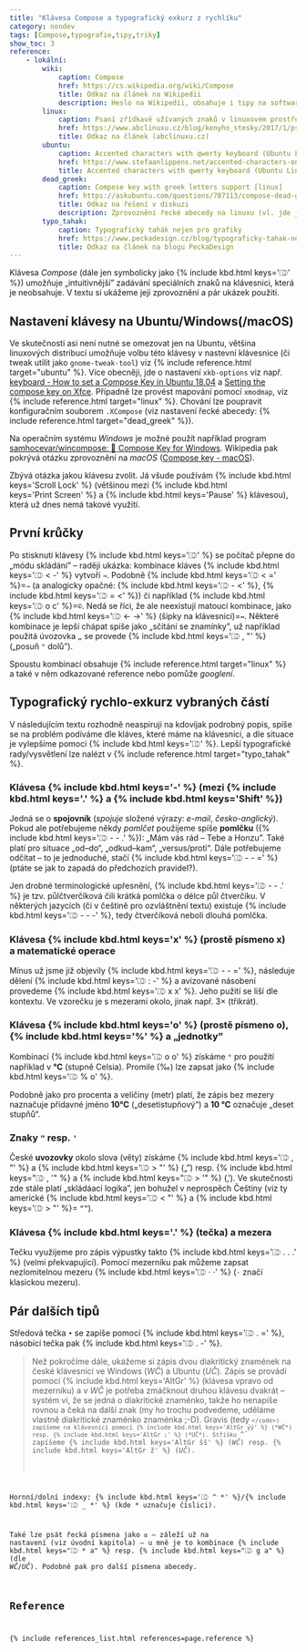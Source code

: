 ```yaml
---
title: "Klávesa Compose a typografický exkurz z rychlíku"
category: nondev
tags: [Compose,typografie,tipy,triky]
show_toc: 3
reference:
    - lokální:
        wiki:
            caption: Compose
            href: https://cs.wikipedia.org/wiki/Compose
            title: Odkaz na článek na Wikipedii
            description: Heslo na Wikipedii, obsahuje i tipy na software a pár ukázek použití (víc infomací lze dále získat přepnutím na anglickou verzi).
        linux:
            caption: Psaní zřídkavě užívaných znaků v linuxovém prostředí
            href: https://www.abclinuxu.cz/blog/kenyho_stesky/2017/1/psani-zridkave-uzivanych-znaku-v-linuxovem-prostredi
            title: Odkaz na článek (abclinuxu.cz)
        ubuntu:
            caption: Accented characters with qwerty keyboard (Ubuntu Linux)
            href: https://www.stefaanlippens.net/accented-characters-on-qwerty-keyboard/
            title: Accented characters with qwerty keyboard (Ubuntu Linux)
        dead_greek:
            caption: Compose key with greek letters support [linux]
            href: https://askubuntu.com/questions/787113/compose-dead-greek-with-compose-key#877344
            title: Odkaz na řešení v diskuzi
            description: Zprovoznění řecké abecedy na linuxu (vl. jde jen o soubor `.XCompose` viz např. [GitHub/ryukinix/dotfiles/.XCompose](https://raw.githubusercontent.com/ryukinix/dotfiles/master/.XCompose))
        typo_tahak:
            caption: Typografický tahák nejen pro grafiky
            href: https://www.peckadesign.cz/blog/typograficky-tahak-nejen-pro-grafiky?utm_source=twitter&utm_medium=wall&utm_campaign=typograficky-tahak-nejen-pro-grafiky
            title: Odkaz na článek na blogu PeckaDesign
---
```


Klávesa *Compose* (dále jen symbolicky jako {% include kbd.html keys='⎄' %}) umožňuje „intuitivnější” zadávání speciálních znaků na klávesnici, která je neobsahuje. V textu si ukážeme její zprovoznění a pár ukázek použití.

<!--more-->

## Nastavení klávesy na Ubuntu/Windows(/macOS)
Ve skutečnosti asi není nutné se omezovat jen na Ubuntu, většina linuxových distribucí umožňuje volbu této klávesy v nastevní klávesnice (či tweak utilit jako `gnome-tweak-tool`) viz {% include reference.html target="ubuntu" %}. Více obecněji, jde o nastavení `xkb-options` viz např. [keyboard - How to set a Compose Key in Ubuntu 18.04](https://askubuntu.com/questions/1028957/how-to-set-a-compose-key-in-ubuntu-18-04/1152027#1152027 "Dotaz na Ask Ubuntu") a [Setting the compose key on Xfce](https://www.setphaserstostun.org/posts/setting-the-compose-key-on-xfce/ "Článek na Just another blog"). Případně lze provést mapování pomocí `xmodmap`, viz {% include reference.html target="linux" %}. Chování lze poupravit konfiguračním souborem `.XCompose` (viz nastavení řecké abecedy: {% include reference.html target="dead_greek" %}).

Na operačním systému *Windows* je možné použít například program [samhocevar/wincompose: 🔣 Compose Key for Windows](https://github.com/SamHocevar/wincompose "Github repozitář programu WinCompose"). Wikipedia pak pokrývá otázku zprovoznění na *macOS* ([Compose key - macOS](https://en.wikipedia.org/wiki/Compose_key#macOS)).

Zbývá otázka jakou klávesu zvolit. Já všude používám {% include kbd.html keys='Scroll Lock' %} (většinou mezi {% include kbd.html keys='Print Screen' %} a {% include kbd.html keys='Pause' %} klávesou), která už dnes nemá takové využití.

## První krůčky
Po stisknutí klávesy {% include kbd.html keys='⎄' %} se počítač přepne do „módu skládání” – raději ukázka: kombinace kláves {% include kbd.html keys='⎄ < -' %} vytvoří `→`. Podobně {% include kbd.html keys='⎄ < =' %}=`⇒` (a analogicky opačné: {% include kbd.html keys='⎄ - <' %}, {% include kbd.html keys='⎄ = <' %}) či například {% include kbd.html keys='⎄ o c' %}=`©`. Nedá se říci, že ale neexistují matoucí kombinace, jako {% include kbd.html keys='⎄ ← →' %} (šipky na klávesnici)=`↔`. Některé kombinace je lepší chápat spíše jako „sčítání se znamínky”, už například použitá úvozovka `„` se provede {% include kbd.html keys='⎄ , "' %} („posuň `"` dolů”).

Spoustu kombinací obsahuje {% include reference.html target="linux" %} a také v něm odkazované reference nebo pomůže *googlení*.

## Typografický rychlo-exkurz vybraných částí
V následujícím textu rozhodně neaspiruji na kdovíjak podrobný popis, spíše se na problém podíváme dle kláves, které máme na klávesnici, a dle situace je vylepšíme pomocí {% include kbd.html keys='⎄' %}. Lepší typografické rady/vysvětlení lze nalézt v {% include reference.html target="typo_tahak" %}.

### Klávesa {% include kbd.html keys='-' %} (mezi {% include kbd.html keys='.' %} a {% include kbd.html keys='Shift' %})
Jedná se o **spojovník** (*spojuje* složené výrazy: *e-mail*, *česko-anglický*). Pokud ale potřebujeme někdy *pomlčet* použijeme spíše **pomlčku** ({% include kbd.html keys='⎄ - - .' %}): „Mám vás rád – Tebe a Honzu”. Také platí pro situace „od–do“, „odkud–kam“, „versus/proti“. Dále potřebujeme odčítat – to je jednoduché, stačí {% include kbd.html keys='⎄ - - =' %} (ptáte se jak to zapadá do předchozích pravidel?).

Jen drobné terminologické upřesnění, {% include kbd.html keys='⎄ - - .' %} je tzv. půlčtverčíková čili krátká pomlčka o délce půl čtverčíku. V některých jazycích (či v češtině pro ozvláštnění textu) existuje {% include kbd.html keys='⎄ - - -' %}, tedy čtverčíková neboli dlouhá pomlčka.

### Klávesa {% include kbd.html keys='x' %} (prostě písmeno x) a matematické operace
Mínus už jsme již objevily {% include kbd.html keys='⎄ - - =' %}, následuje dělení {% include kbd.html keys='⎄ : -' %} a avizované násobení provedeme {% include kbd.html keys='⎄ x x' %}. Jeho pužití se liší dle kontextu. Ve vzorečku je s mezerami okolo, jinak např. 3× (třikrát).

### Klávesa {% include kbd.html keys='o' %} (prostě písmeno o), {% include kbd.html keys='%' %} a „jednotky”
Kombinací {% include kbd.html keys='⎄ o o' %} získáme `°` pro použití například v **°C** (stupně Celsia). Promile (‰) lze zapsat jako {% include kbd.html keys='⎄ % o' %}.

Podobně jako pro procenta a veličiny (metr) platí, že zápis bez mezery naznačuje přídavné jméno **10°C** („desetistupňový“) a **10 °C** označuje „deset stupňů“.

### Znaky `"` resp. `'`
České **uvozovky** okolo slova (věty) získáme {% include kbd.html keys='⎄ , "' %} a {% include kbd.html keys='⎄ > "' %} („”) resp. {% include kbd.html keys="⎄ , '" %} a {% include kbd.html keys="⎄ > '" %} (‚’). Ve skutečnosti zde stále platí „skládáací logika”, jen bohužel v neprospěch Češtiny (viz ty americké {% include kbd.html keys='⎄ < "' %} a {% include kbd.html keys='⎄ > "' %}= `“”`).

### Klávesa {% include kbd.html keys='.' %} (tečka) a mezera
Tečku využijeme pro zápis výpustky takto {% include kbd.html keys='⎄ . . .' %} (velmi překvapující). Pomocí mezerníku pak můžeme zapsat nezlomitelnou mezeru {% include kbd.html keys='⎄ · ·' %} (`·` značí klasickou mezeru).

## Pár dalších tipů
Středová tečka `•` se zapíše pomocí {% include kbd.html keys='⎄ . =' %}, násobící tečka pak {% include kbd.html keys='⎄ . -' %}.

> Než pokročíme dále, ukážeme si zápis dvou diakritický znamének na české klávesnici ve Windows (*WČ*) a Ubuntu (*UČ*). Zápis se provádí pomocí {% include kbd.html keys='AltGr' %} (klávesa vpravo od mezerníku) a v *WČ* je potřeba zmáčknout druhou klávesu dvakrát – systém ví, že se jedná o diakritické znaménko, takže ho nenapíše rovnou a čeká na další znak (my ho trochu podvedeme, uděláme vlastně diakritické znaménko znaménka ;-D). Gravis (tedy <code>`</code>) zapíšeme na klávesnici pomocí {% include kbd.html keys='AltGr ýý' %} (*WČ*) resp. {% include kbd.html keys='AltGr ;' %} (*UČ*). Stříšku `^` zapíšeme {% include kbd.html keys='AltGr šš' %} (*WČ*) resp. {% include kbd.html keys='AltGr ž' %} (*UČ*).

Hornní/dolní indexy: {% include kbd.html keys='⎄ ^ *' %}/{% include kbd.html keys='⎄ _ *' %} (kde \* uznačuje číslici).

Také lze psát řecká písmena jako `α` – záleží už na nastavení (viz úvodní kapitola) – u mně je to kombinace {% include kbd.html keys="⎄ * a" %} resp. {% include kbd.html keys="⎄ g a" %} (dle *WČ*/*UČ*). Podobně pak pro další písmena abecedy.

## Reference
{% include references_list.html references=page.reference %}